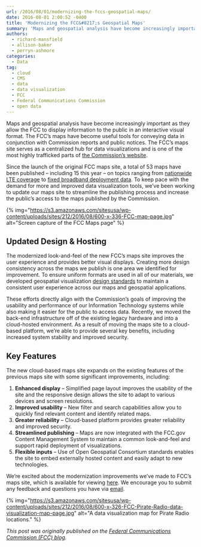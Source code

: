 ```yaml
---
url: /2016/08/01/modernizing-the-fccs-geospatial-maps/
date: 2016-08-01 2:00:52 -0400
title: 'Modernizing the FCC&#8217;s Geospatial Maps'
summary: 'Maps and geospatial analysis have become increasingly important as they allow the FCC to display information to the public in an interactive visual format. The FCC&rsquo;s maps have become useful tools for conveying data in conjunction with Commission reports and public notices. The FCC&rsquo;s maps site serves as a centralized hub for data visualizations and'
authors:
  - richard-mansfield
  - allison-baker
  - perryn-ashmore
categories:
  - Data
tag:
  - cloud
  - CMS
  - data
  - data visualization
  - FCC
  - Federal Communications Commission
  - open data
---
```


Maps and geospatial analysis have become increasingly important as they allow the FCC to display information to the public in an interactive visual format. The FCC’s maps have become useful tools for conveying data in conjunction with Commission reports and public notices. The FCC’s maps site serves as a centralized hub for data visualizations and is one of the most highly trafficked parts of [the Commission’s website](https://www.fcc.gov/).

Since the launch of the original FCC maps site, a total of 53 maps have been published – including 15 this year – on topics ranging from [nationwide LTE coverage](https://www.fcc.gov/reports-research/maps/nationwide-lte-coverage-july-2015) to [fixed broadband deployment data](https://www.fcc.gov/reports-research/maps/bpr-2016-fixed-25mbps-3mbps-deployment). To keep pace with the demand for more and improved data visualization tools, we’ve been working to update our maps site to streamline the publishing process and increase the public’s access to the maps published by the Commission.

{% img="https://s3.amazonaws.com/sitesusa/wp-content/uploads/sites/212/2016/08/600-x-336-FCC-map-page.jpg" alt="Screen capture of the FCC Maps page" %}

## Updated Design & Hosting

The modernized look-and-feel of the new FCC’s maps site improves the user experience and provides better visual displays. Creating more design consistency across the maps we publish is one area we identified for improvement. To ensure uniform formats are used in all of our materials, we developed geospatial visualization [design standards](http://fcc.github.io/design-standards/) to maintain a consistent user experience across our maps and geospatial applications.

These efforts directly align with the Commission’s goals of improving the usability and performance of our Information Technology systems while also making it easier for the public to access data. Recently, we moved the back-end infrastructure off of the existing legacy hardware and into a cloud-hosted environment. As a result of moving the maps site to a cloud-based platform, we’re able to provide several key benefits, including increased system stability and improved security.

## Key Features

The new cloud-based maps site expands on the existing features of the previous maps site with some significant improvements, including:

  1. **Enhanced display** &#8211; Simplified page layout improves the usability of the site and the responsive design allows the site to adapt to various devices and screen resolutions.
  2. **Improved usability** &#8211; New filter and search capabilities allow you to quickly find relevant content and identify related maps.
  3. **Greater reliability** – Cloud-based platform provides greater reliability and improved security.
  4. **Streamlined publishing** &#8211; Maps are now integrated with the FCC.gov Content Management System to maintain a common look-and-feel and support rapid deployment of visualizations.
  5. **Flexible inputs** &#8211; Use of Open Geospatial Consortium standards enables the site to embed externally hosted content and easily adapt to new technologies.

We’re excited about the modernization improvements we’ve made to FCC’s maps site, which is available for viewing [here](https://www.fcc.gov/reports-research/maps). We encourage you to submit any feedback and questions you have via [email](mailto:maps@fcc.gov).

{% img="https://s3.amazonaws.com/sitesusa/wp-content/uploads/sites/212/2016/08/600-x-326-FCC-Pirate-Radio-data-visualization-map-page.jpg" alt="A data visualization map for Pirate Radio locations." %}

_This post was originally published on the [Federal Communications Commission (FCC) blog](https://www.fcc.gov/news-events/blog)._